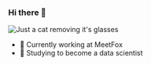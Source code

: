   ### Hi there 👋

  ![Just a cat removing it's glasses](https://media.giphy.com/media/1HKaikaFqDt7i/giphy.gif)

  - 🔭 Currently working at MeetFox
  - 🌱 Studying to become a data scientist 

